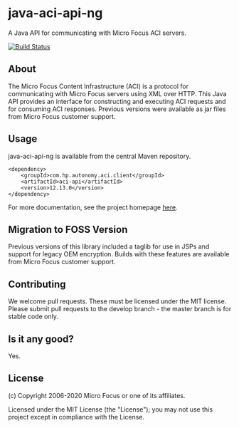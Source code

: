 # java-aci-api-ng

A Java API for communicating with Micro Focus ACI servers.

[![Build Status](https://travis-ci.org/microfocus-idol/java-aci-api-ng.svg?branch=master)](https://travis-ci.org/microfocus-idol/java-aci-api-ng)

## About
The Micro Focus Content Infrastructure (ACI) is a protocol for communicating with Micro Focus servers using XML over HTTP.
This Java API provides an interface for constructing and executing ACI requests and for consuming ACI responses. Previous
versions were available as jar files from Micro Focus customer support.


## Usage
java-aci-api-ng is available from the central Maven repository.

    <dependency>
        <groupId>com.hp.autonomy.aci.client</groupId>
        <artifactId>aci-api</artifactId>
        <version>12.13.0</version>
    </dependency>

For more documentation, see the project homepage [here](http://microfocus-idol.github.io/java-aci-api-ng).

## Migration to FOSS Version
Previous versions of this library included a taglib for use in JSPs and support for legacy OEM encryption. Builds with
these features are available from Micro Focus customer support.

## Contributing
We welcome pull requests. These must be licensed under the MIT license. Please submit pull requests to the develop
branch - the master branch is for stable code only.

## Is it any good?
Yes.

## License

(c) Copyright 2006-2020 Micro Focus or one of its affiliates.

Licensed under the MIT License (the "License"); you may not use this project except in compliance with the License.
